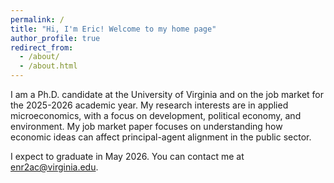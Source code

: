```yaml
---
permalink: /
title: "Hi, I'm Eric! Welcome to my home page"
author_profile: true
redirect_from: 
  - /about/
  - /about.html
---
```


I am a Ph.D. candidate at the University of Virginia and on the job market for the 2025-2026 academic year. My research interests are in applied microeconomics, with a focus on development, political economy, and environment. My job market paper focuses on understanding how economic ideas can affect principal-agent alignment in the public sector.

<!-- In general, much of my work focuses on econometric analyses of novel data, often constructed from archival records or imputed from text with modern natural language processing tools, in settings which allow for causal inference from observational data. -->

 I expect to graduate in May 2026. You can contact me at [enr2ac@virginia.edu](mailto:enr2ac@virginia.edu).
